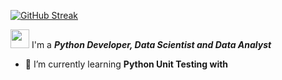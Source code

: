 [![GitHub Streak](https://github-readme-streak-stats.herokuapp.com?user=Fakiri-ismail&theme=yeblu)](https://git.io/streak-stats)

<img src="https://raw.githubusercontent.com/iampavangandhi/iampavangandhi/master/gifs/Hi.gif" width="30px"> I'm a ***Python Developer, Data Scientist and Data Analyst***
- 🌱 I’m currently learning **Python Unit Testing with**
